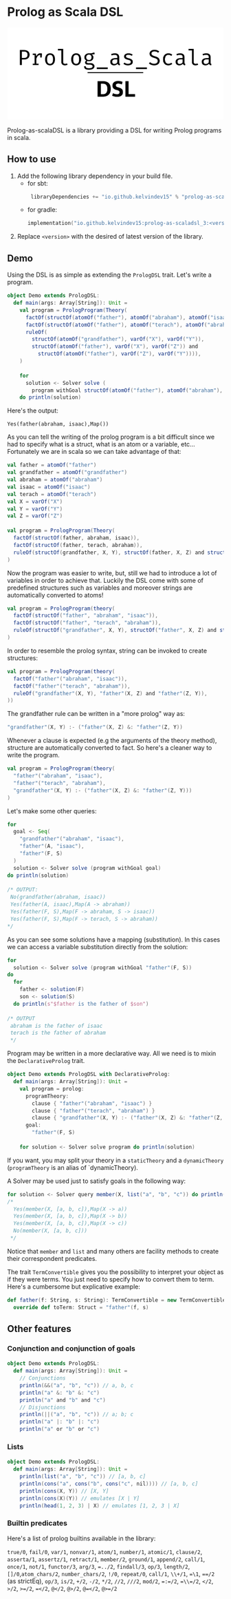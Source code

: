 # Prolog as Scala DSL

<p style="text-align: center">
<img src="docs/static/img/logos/Prolog_as_scalaDSL_BOW.png">
</p>

Prolog-as-scalaDSL is a library providing a DSL for writing Prolog programs in scala.

## How to use

1. Add the following library dependency in your build file.
   * for sbt:
     ```scala
      libraryDependencies += "io.github.kelvindev15" % "prolog-as-scaladsl_3" % "<version>"
     ```
   * for gradle:
     ```kotlin
     implementation("io.github.kelvindev15:prolog-as-scaladsl_3:<version>")
     ```
2. Replace `<version>` with the desired of latest version of the library.

## Demo
Using the DSL is as simple as extending the `PrologDSL` trait. Let's write a program.

```scala 3
object Demo extends PrologDSL:
  def main(args: Array[String]): Unit =
    val program = PrologProgram(Theory(
      factOf(structOf(atomOf("father"), atomOf("abraham"), atomOf("isaac"))),
      factOf(structOf(atomOf("father"), atomOf("terach"), atomOf("abraham"))),
      ruleOf(
        structOf(atomOf("grandfather"), varOf("X"), varOf("Y")),
        structOf(atomOf("father"), varOf("X"), varOf("Z")) and
          structOf(atomOf("father"), varOf("Z"), varOf("Y")))),
    )

    for
      solution <- Solver solve (
        program withGoal structOf(atomOf("father"), atomOf("abraham"), atomOf("isaac")))
    do println(solution)
```

Here's the output:

```text
Yes(father(abraham, isaac),Map())
```

As you can tell the writing of the prolog program is a bit difficult since we had to specify what is a struct, what 
is an atom or a variable, etc... Fortunately we are in scala so we can take advantage of that:

```scala 3
val father = atomOf("father")
val grandfather = atomOf("grandfather")
val abraham = atomOf("abraham")
val isaac = atomOf("isaac")
val terach = atomOf("terach")
val X = varOf("X")
val Y = varOf("Y")
val Z = varOf("Z")

val program = PrologProgram(Theory(
  factOf(structOf(father, abraham, isaac)),
  factOf(structOf(father, terach, abraham)),
  ruleOf(structOf(grandfather, X, Y), structOf(father, X, Z) and structOf(father, Z, Y))),
)
```
Now the program was easier to write, but, still we had to introduce a lot of variables in order to achieve that.
Luckily the DSL come with some of predefined structures such as variables and moreover strings are automatically converted
to atoms!

```scala 3
val program = PrologProgram(theory(
  factOf(structOf("father", "abraham", "isaac")),
  factOf(structOf("father", "terach", "abraham")),
  ruleOf(structOf("grandfather", X, Y), structOf("father", X, Z) and structOf("father", Z, Y))),
)
```

In order to resemble the prolog syntax, string can be invoked to create structures:

```scala 3
val program = PrologProgram(theory(
  factOf("father"("abraham", "isaac")),
  factOf("father"("terach", "abraham")),
  ruleOf("grandfather"(X, Y), "father"(X, Z) and "father"(Z, Y)),
))
```

The grandfather rule can be written in a "more prolog" way as:

```scala 3
"grandfather"(X, Y) :- ("father"(X, Z) &: "father"(Z, Y))
```

Whenever a clause is expected (e.g the arguments of the theory method), structure are automatically converted to fact.
So here's a cleaner way to write the program.

```scala 3
val program = PrologProgram(theory(
  "father"("abraham", "isaac"),
  "father"("terach", "abraham"),
  "grandfather"(X, Y) :- ("father"(X, Z) &: "father"(Z, Y)))
)
```

Let's make some other queries:

```scala 3
for
  goal <- Seq(
    "grandfather"("abraham", "isaac"),
    "father"(A, "isaac"),
    "father"(F, S)
  )
  solution <- Solver solve (program withGoal goal)
do println(solution)

/* OUTPUT:
 No(grandfather(abraham, isaac))
 Yes(father(A, isaac),Map(A -> abraham))
 Yes(father(F, S),Map(F -> abraham, S -> isaac))
 Yes(father(F, S),Map(F -> terach, S -> abraham))
*/
```

As you can see some solutions have a mapping (substitution). In this cases we can access a variable substitution directly
from the solution:

```scala 3
for
  solution <- Solver solve (program withGoal "father"(F, S))
do
  for
    father <- solution(F)
    son <- solution(S) 
  do println(s"$father is the father of $son")
  
/* OUTPUT
 abraham is the father of isaac
 terach is the father of abraham
 */
```

Program may be written in a more declarative way. All we need is to mixin the `DeclarativeProlog` trait.

```scala 3
object Demo extends PrologDSL with DeclarativeProlog:
  def main(args: Array[String]): Unit =
    val program = prolog:
      programTheory:
        clause { "father"("abraham", "isaac") }
        clause { "father"("terach", "abraham") }
        clause { "grandfather"(X, Y) :- ("father"(X, Z) &: "father"(Z, Y)) }
      goal:
        "father"(F, S)
        
    for solution <- Solver solve program do println(solution)
```
If you want, you may split your theory in a `staticTheory` and a `dynamicTheory`
(`programTheory` is an alias of `dynamicTheory).

A Solver may be used just to satisfy goals in the following way:

```scala 3
for solution <- Solver query member(X, list("a", "b", "c")) do println(solution)
/*
  Yes(member(X, [a, b, c]),Map(X -> a))
  Yes(member(X, [a, b, c]),Map(X -> b))
  Yes(member(X, [a, b, c]),Map(X -> c))
  No(member(X, [a, b, c]))
 */
```
Notice that `member` and `list` and many others are facility methods to create their correspondent predicates.

The trait `TermConvertible` gives you the possibility to interpret your object as if they were terms. You just need
to specify how to convert them to term. Here's a cumbersome but explicative example:

```scala 3
def father(f: String, s: String): TermConvertible = new TermConvertible:
  override def toTerm: Struct = "father"(f, s)
```

## Other features

### Conjunction and conjunction of goals

```scala 3
object Demo extends PrologDSL:
  def main(args: Array[String]): Unit =
    // Conjunctions
    println(&&("a", "b", "c")) // a, b, c
    println("a" &: "b" &: "c")
    println("a" and "b" and "c")
    // Disjunctions
    println(||("a", "b", "c")) // a; b; c
    println("a" |: "b" |: "c")
    println("a" or "b" or "c")
```

### Lists

```scala 3
object Demo extends PrologDSL:
  def main(args: Array[String]): Unit =
    println(list("a", "b", "c")) // [a, b, c]
    println(cons("a", cons("b", cons("c", nil)))) // [a, b, c]
    println(cons(X, Y)) // [X, Y]
    println(cons(X)(Y)) // emulates [X | Y]
    println(head(1, 2, 3) | X) // emulates [1, 2, 3 | X]
```

### Builtin predicates

Here's a list of prolog builtins available in the library:

`true/0`, `fail/0`, `var/1`, `nonvar/1`, `atom/1`, `number/1`, `atomic/1`, `clause/2`, `asserta/1`, `assertz/1`, 
`retract/1`, `member/2`, `ground/1`, `append/2`, `call/1`, `once/1`, `not/1`, `functor/3`, `arg/3`, `=../2`, 
`findall/3`, `op/3`, `length/2`, `[]/0`,`atom_chars/2`, `number_chars/2`, `!/0`, `repeat/0`, `call/1`, `\\+/1`,
`=\1`, `==/2` (as strictEq), `op/3`, `is/2`, `+/2`, `-/2`, `*/2`, `//2`, `///2`, `mod/2`, `=:=/2`, `=\\=/2`, `</2`, `>/2`,
`>=/2`, `=</2`, `@</2`, `@>/2`, `@=</2`, `@>=/2`
